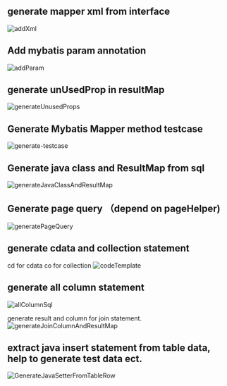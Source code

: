 ## generate mapper xml from interface
![addXml](https://raw.githubusercontent.com/gejun123456/MyBatisCodeHelper-Pro/master/screenshots/generateXmlFromMapper.gif)

## Add mybatis param annotation 
![addParam](https://raw.githubusercontent.com/gejun123456/MyBatisCodeHelper-Pro/master/screenshots/addParamForOneClick.gif)


## generate unUsedProp in resultMap
![generateUnusedProps](https://raw.githubusercontent.com/gejun123456/MyBatisCodeHelper-Pro/master/screenshots/generateUnUsedProperties.gif)


## Generate Mybatis Mapper method testcase

![generate-testcase](https://raw.githubusercontent.com/gejun123456/MyBatisCodeHelper-Pro/master/screenshots/generateTestCaseByClick.gif)


## Generate java class and ResultMap from sql

![generateJavaClassAndResultMap](https://raw.githubusercontent.com/gejun123456/MyBatisCodeHelper-Pro/master/screenshots/generateJavaClassAndResultMap.gif)


## Generate page query （depend on pageHelper)

![generatePageQuery](https://raw.githubusercontent.com/gejun123456/MyBatisCodeHelper-Pro/master/screenshots/generatePageQuery.gif)


## generate cdata and collection statement
cd  for cdata   co for collection
![codeTemplate](https://raw.githubusercontent.com/gejun123456/MyBatisCodeHelper-Pro/master/screenshots/codeTemplate.gif)



## generate all column statement 
![allColumnSql](https://coding.net/u/gejun123456/p/MyBatisCodeHelper-Pro/git/raw/master/screenshots/allColumnSql.gif)

generate result and column for join statement.
![generateJoinColumnAndResultMap](https://coding.net/u/gejun123456/p/MyBatisCodeHelper-Pro/git/raw/master/screenshots/generateJoinColumnAndResultMap.gif)

## extract java insert statement from table data, help to generate test data ect.
![GenerateJavaSetterFromTableRow](https://coding.net/u/gejun123456/p/MyBatisCodeHelper-Pro/git/raw/master/screenshots/GenerateJavaSetterFromTableRow.gif)


